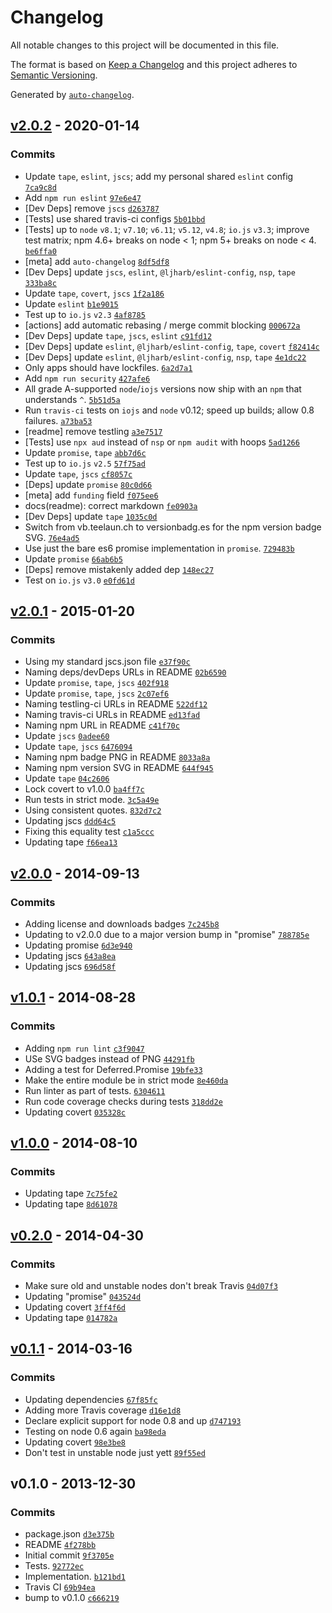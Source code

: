# Changelog

All notable changes to this project will be documented in this file.

The format is based on [Keep a Changelog](https://keepachangelog.com/en/1.0.0/)
and this project adheres to [Semantic Versioning](https://semver.org/spec/v2.0.0.html).

Generated by [`auto-changelog`](https://github.com/CookPete/auto-changelog).

## [v2.0.2](https://github.com/ljharb/promise-deferred/compare/v2.0.1...v2.0.2) - 2020-01-14

### Commits

- Update `tape`, `eslint`, `jscs`; add my personal shared `eslint` config [`7ca9c8d`](https://github.com/ljharb/promise-deferred/commit/7ca9c8dbf83414da876069315e1f5317763867da)
- Add `npm run eslint` [`97e6e47`](https://github.com/ljharb/promise-deferred/commit/97e6e47d61368b9dacac360a947e0d55f3998577)
- [Dev Deps] remove `jscs` [`d263787`](https://github.com/ljharb/promise-deferred/commit/d263787e6154de03979d5a921dd1692bca2f1f31)
- [Tests] use shared travis-ci configs [`5b01bbd`](https://github.com/ljharb/promise-deferred/commit/5b01bbda040388ee5df3adbfa6d66e679096eaaf)
- [Tests] up to `node` `v8.1`; `v7.10`; `v6.11`; `v5.12`, `v4.8`; `io.js` `v3.3`; improve test matrix; npm 4.6+ breaks on node &lt; 1; npm 5+ breaks on node &lt; 4. [`be6ffa0`](https://github.com/ljharb/promise-deferred/commit/be6ffa0d469e536b8b80bb445162f199b5df1b94)
- [meta] add `auto-changelog` [`8df5df8`](https://github.com/ljharb/promise-deferred/commit/8df5df80484f6b503c27eef61dcf02cf10562ac4)
- [Dev Deps] update `jscs`, `eslint`, `@ljharb/eslint-config`, `nsp`, `tape` [`333ba8c`](https://github.com/ljharb/promise-deferred/commit/333ba8c9b261a38e45d98dc0b99dea5b59da9adc)
- Update `tape`, `covert`, `jscs` [`1f2a186`](https://github.com/ljharb/promise-deferred/commit/1f2a1869594cc91f98b0216b5cb62f6b8deb147f)
- Update `eslint` [`b1e9015`](https://github.com/ljharb/promise-deferred/commit/b1e90153e2d270b39b49d5414e070e28383520b2)
- Test up to `io.js` `v2.3` [`4af8785`](https://github.com/ljharb/promise-deferred/commit/4af87852835df30adba850521abe8ca0c4bc5816)
- [actions] add automatic rebasing / merge commit blocking [`000672a`](https://github.com/ljharb/promise-deferred/commit/000672a70e06651d0d7ae5cc52e571534fe70e19)
- [Dev Deps] update `tape`, `jscs`, `eslint` [`c91fd12`](https://github.com/ljharb/promise-deferred/commit/c91fd12b29a09132bba392cde17926a8d6ff0870)
- [Dev Deps] update `eslint`, `@ljharb/eslint-config`, `tape`, `covert` [`f82414c`](https://github.com/ljharb/promise-deferred/commit/f82414c07b74a380a3b9f166a2dbc9928c05bdfe)
- [Dev Deps] update `eslint`, `@ljharb/eslint-config`, `nsp`, `tape` [`4e1dc22`](https://github.com/ljharb/promise-deferred/commit/4e1dc22027a787c727926aad5b9ed351fe235a48)
- Only apps should have lockfiles. [`6a2d7a1`](https://github.com/ljharb/promise-deferred/commit/6a2d7a1fc7b85ef31e794dd6a0c202109ccbd92d)
- Add `npm run security` [`427afe6`](https://github.com/ljharb/promise-deferred/commit/427afe6c4029fad1fdc439d0668147413af617a6)
- All grade A-supported `node`/`iojs` versions now ship with an `npm` that understands `^`. [`5b51d5a`](https://github.com/ljharb/promise-deferred/commit/5b51d5aa201bf4c705a594ebc4c4d7cf712d453d)
- Run `travis-ci` tests on `iojs` and `node` v0.12; speed up builds; allow 0.8 failures. [`a73ba53`](https://github.com/ljharb/promise-deferred/commit/a73ba53406462479dd20f6bf4d29bfb2cd9505a2)
- [readme] remove testling [`a3e7517`](https://github.com/ljharb/promise-deferred/commit/a3e75177fb5b0db8bf8324ba15ddb0b10800cae7)
- [Tests] use `npx aud` instead of `nsp` or `npm audit` with hoops [`5ad1266`](https://github.com/ljharb/promise-deferred/commit/5ad12662402e9a2e214680df1ceeb817ed533620)
- Update `promise`, `tape` [`abb7d6c`](https://github.com/ljharb/promise-deferred/commit/abb7d6c0519d1bd4bb4982ed178dc7f4a8961e0d)
- Test up to `io.js` `v2.5` [`57f75ad`](https://github.com/ljharb/promise-deferred/commit/57f75adf12ab5313f11618f67f1fc760d0b10163)
- Update `tape`, `jscs` [`cf8057c`](https://github.com/ljharb/promise-deferred/commit/cf8057cf3657691358e50d67c2634c8ef80f8eae)
- [Deps] update `promise` [`80c0d66`](https://github.com/ljharb/promise-deferred/commit/80c0d66e96258a09b8fcc15d8b29d567e2624f69)
- [meta] add `funding` field [`f075ee6`](https://github.com/ljharb/promise-deferred/commit/f075ee67c6dc187746d47ea3467bc7bae928ccfb)
- docs(readme): correct markdown [`fe0903a`](https://github.com/ljharb/promise-deferred/commit/fe0903a4ffb507fafa068c6060fdbbcd128c18e7)
- [Dev Deps] update `tape` [`1035c0d`](https://github.com/ljharb/promise-deferred/commit/1035c0d09409e2d2dc4528bdb56507906ba63406)
- Switch from vb.teelaun.ch to versionbadg.es for the npm version badge SVG. [`76e4ad5`](https://github.com/ljharb/promise-deferred/commit/76e4ad56325d59ec7a8f8ba67a60908b4e28deb2)
- Use just the bare es6 promise implementation in `promise`. [`729483b`](https://github.com/ljharb/promise-deferred/commit/729483be4ae451c668c9a35831973b4d4c98c9d2)
- Update `promise` [`66ab6b5`](https://github.com/ljharb/promise-deferred/commit/66ab6b52c3f30e7c9b492846fa3c8c30a32fc515)
- [Deps] remove mistakenly added dep [`148ec27`](https://github.com/ljharb/promise-deferred/commit/148ec27e56e7c149da409e13b8ec042fec56bfd6)
- Test on `io.js` `v3.0` [`e0fd61d`](https://github.com/ljharb/promise-deferred/commit/e0fd61ddb90bd9fcca00c02d095bafe45ca3b760)

## [v2.0.1](https://github.com/ljharb/promise-deferred/compare/v2.0.0...v2.0.1) - 2015-01-20

### Commits

- Using my standard jscs.json file [`e37f90c`](https://github.com/ljharb/promise-deferred/commit/e37f90cc9bdf4c76cd4b93e0b0b3150f9253f30e)
- Naming deps/devDeps URLs in README [`02b6590`](https://github.com/ljharb/promise-deferred/commit/02b65909038a2b716ea3e43475676cf132a44830)
- Update `promise`, `tape`, `jscs` [`402f918`](https://github.com/ljharb/promise-deferred/commit/402f9188ab4e61f03df704c583a4770dd7706f9f)
- Update `promise`, `tape`, `jscs` [`2c07ef6`](https://github.com/ljharb/promise-deferred/commit/2c07ef687809af99d08b7a5f4d31ec832e755be8)
- Naming testling-ci URLs in README [`522df12`](https://github.com/ljharb/promise-deferred/commit/522df12e1ca1058e8520cd3c522a9fc7c33836c6)
- Naming travis-ci URLs in README [`ed13fad`](https://github.com/ljharb/promise-deferred/commit/ed13fadc1631d1a8984a5b0e32584360eb9551d5)
- Naming npm URL in README [`c41f70c`](https://github.com/ljharb/promise-deferred/commit/c41f70c28fa56b26fb583de558626edc00060ca7)
- Update `jscs` [`0adee60`](https://github.com/ljharb/promise-deferred/commit/0adee60ef02bc08bd2979ee3f229b0be12d1262d)
- Update `tape`, `jscs` [`6476094`](https://github.com/ljharb/promise-deferred/commit/64760948066008218b6bf408379bddc7dee803d6)
- Naming npm badge PNG in README [`8033a8a`](https://github.com/ljharb/promise-deferred/commit/8033a8af2a1beca6f889ba8175ff1e78e71654f6)
- Naming npm version SVG in README [`644f945`](https://github.com/ljharb/promise-deferred/commit/644f9451a2673efa1feb25fb573fb1ba8eaa96eb)
- Update `tape` [`04c2606`](https://github.com/ljharb/promise-deferred/commit/04c26063f861581549bebaac14cbab332a5ff951)
- Lock covert to v1.0.0 [`ba4ff7c`](https://github.com/ljharb/promise-deferred/commit/ba4ff7c97232214c59c44cfe19daab52725d8a9b)
- Run tests in strict mode. [`3c5a49e`](https://github.com/ljharb/promise-deferred/commit/3c5a49e50e2f4ba022533a3e048cf1722ab72ade)
- Using consistent quotes. [`832d7c2`](https://github.com/ljharb/promise-deferred/commit/832d7c24e107d722282a2f7451c1577b5a06b7ae)
- Updating jscs [`ddd64c5`](https://github.com/ljharb/promise-deferred/commit/ddd64c5d3bbcf5772aedbd4fe7483d33e9524d58)
- Fixing this equality test [`c1a5ccc`](https://github.com/ljharb/promise-deferred/commit/c1a5ccc9c516d8f925abe2b1fe067fc4cb3a4165)
- Updating tape [`f66ea13`](https://github.com/ljharb/promise-deferred/commit/f66ea13807a1568c562fd7471c09457a3c2ab892)

## [v2.0.0](https://github.com/ljharb/promise-deferred/compare/v1.0.1...v2.0.0) - 2014-09-13

### Commits

- Adding license and downloads badges [`7c245b8`](https://github.com/ljharb/promise-deferred/commit/7c245b8d4e8bff9a1f2263005035102bd7680b0d)
- Updating to v2.0.0 due to a major version bump in "promise" [`788785e`](https://github.com/ljharb/promise-deferred/commit/788785e7c9220eb64fde8047b5e1bb23e170383f)
- Updating promise [`6d3e940`](https://github.com/ljharb/promise-deferred/commit/6d3e9408e882af5a7a204619acf7c3d0c094d24d)
- Updating jscs [`643a8ea`](https://github.com/ljharb/promise-deferred/commit/643a8eab37c389861bd4564c1919804f87583b42)
- Updating jscs [`696d58f`](https://github.com/ljharb/promise-deferred/commit/696d58ffc323bf6a1a63fcc07f536aa342446a89)

## [v1.0.1](https://github.com/ljharb/promise-deferred/compare/v1.0.0...v1.0.1) - 2014-08-28

### Commits

- Adding `npm run lint` [`c3f9047`](https://github.com/ljharb/promise-deferred/commit/c3f90471f33b7231bf4cca64fe0abb851b5c7531)
- USe SVG badges instead of PNG [`44291fb`](https://github.com/ljharb/promise-deferred/commit/44291fbe3a37afdb09e25a178e08fe010f2b71ad)
- Adding a test for Deferred.Promise [`19bfe33`](https://github.com/ljharb/promise-deferred/commit/19bfe33f13146dc9d65091b0d6335d823a84dd09)
- Make the entire module be in strict mode [`8e460da`](https://github.com/ljharb/promise-deferred/commit/8e460da1ec638b07b5f8209f5551ad217fefdbd6)
- Run linter as part of tests. [`6304611`](https://github.com/ljharb/promise-deferred/commit/6304611075da93e04e2562f44484cdd4aa04f1f3)
- Run code coverage checks during tests [`318dd2e`](https://github.com/ljharb/promise-deferred/commit/318dd2e0bb1ad32b71b0774aab052c7d73903a81)
- Updating covert [`035328c`](https://github.com/ljharb/promise-deferred/commit/035328c46379367e6f4bd5b500576ab5a538f12c)

## [v1.0.0](https://github.com/ljharb/promise-deferred/compare/v0.2.0...v1.0.0) - 2014-08-10

### Commits

- Updating tape [`7c75fe2`](https://github.com/ljharb/promise-deferred/commit/7c75fe2e4c9d1ae849ccf7b971d565feaa2ff357)
- Updating tape [`8d61078`](https://github.com/ljharb/promise-deferred/commit/8d61078cc3ea80783000d779af244e1110a5abac)

## [v0.2.0](https://github.com/ljharb/promise-deferred/compare/v0.1.1...v0.2.0) - 2014-04-30

### Commits

- Make sure old and unstable nodes don't break Travis [`04d07f3`](https://github.com/ljharb/promise-deferred/commit/04d07f30a3e317fa1b5cd866c20af428f53ca667)
- Updating "promise" [`043524d`](https://github.com/ljharb/promise-deferred/commit/043524d084b6267df66a4d847db12aba36683920)
- Updating covert [`3ff4f6d`](https://github.com/ljharb/promise-deferred/commit/3ff4f6dc8049260401c2ce2d9beffaf7d6007cc6)
- Updating tape [`014782a`](https://github.com/ljharb/promise-deferred/commit/014782a4b8529299f65a05cb592a2c7798e88a01)

## [v0.1.1](https://github.com/ljharb/promise-deferred/compare/v0.1.0...v0.1.1) - 2014-03-16

### Commits

- Updating dependencies [`67f85fc`](https://github.com/ljharb/promise-deferred/commit/67f85fcf1938a2dc1d94fee0956ce2906a3a871e)
- Adding more Travis coverage [`d16e1d8`](https://github.com/ljharb/promise-deferred/commit/d16e1d8636380f3ef5c64901536464cbb8091030)
- Declare explicit support for node 0.8 and up [`d747193`](https://github.com/ljharb/promise-deferred/commit/d7471932d8358fb087d53b148adea30f15102f50)
- Testing on node 0.6 again [`ba98eda`](https://github.com/ljharb/promise-deferred/commit/ba98edad37f72474fcff10a6a1ba704e403a4f7d)
- Updating covert [`98e3be8`](https://github.com/ljharb/promise-deferred/commit/98e3be81d1295c31368f3903835887ab5e4b74f6)
- Don't test in unstable node just yett [`89f55ed`](https://github.com/ljharb/promise-deferred/commit/89f55ed65f2c8deb77bc625ac6dba9121ac22633)

## v0.1.0 - 2013-12-30

### Commits

- package.json [`d3e375b`](https://github.com/ljharb/promise-deferred/commit/d3e375b2363a7b9e5072f5ff50166d3f38ef58da)
- README [`4f278bb`](https://github.com/ljharb/promise-deferred/commit/4f278bbc40ed8f9a88fc8ac0fcc82fe0d065be16)
- Initial commit [`9f3705e`](https://github.com/ljharb/promise-deferred/commit/9f3705e48e0e5439ae92710251410669b3f1b4c4)
- Tests. [`92772ec`](https://github.com/ljharb/promise-deferred/commit/92772ecbc4db996f9e04bf2dcf8f67fc1bc90c66)
- Implementation. [`b121bd1`](https://github.com/ljharb/promise-deferred/commit/b121bd151086a91ce91118a68e9dfc9a220fc6c7)
- Travis CI [`69b94ea`](https://github.com/ljharb/promise-deferred/commit/69b94ea1d146d26daab7a60353e493a7b1fa498b)
- bump to v0.1.0 [`c666219`](https://github.com/ljharb/promise-deferred/commit/c6662192c0acc84754e882b958e0717c4d6ec331)

